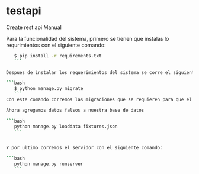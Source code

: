 # testapi
Create rest api Manual


Para la funcionalidad del sistema, primero se tienen que instalas lo requrimientos con el siguiente comando:

 ```bash
    $ pip install -r requirements.txt
    ```
    
Despues de instalar los requerimientos del sistema se corre el siguiente comando:

 ```bash
    $ python manage.py migrate
    ```
Con este comando corremos las migraciones que se requieren para que el sistema este funcionando.

Ahora agregamos datos falsos a nuestra base de datos

```bash
    python manage.py loaddata fixtures.json
    ```


Y por ultimo corremos el servidor con el siguiente comando:

```bash
    python manage.py runserver
    ```
 
